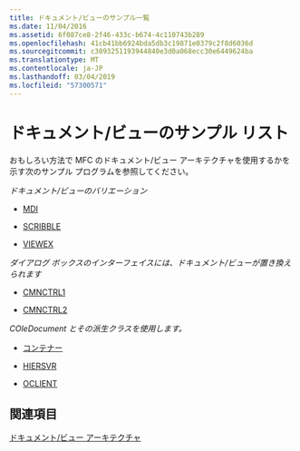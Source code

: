 ```yaml
---
title: ドキュメント/ビューのサンプル一覧
ms.date: 11/04/2016
ms.assetid: 6f087ce8-2f46-433c-b674-4c110743b289
ms.openlocfilehash: 41cb41bb6924bda5db3c19871e0379c2f8d6036d
ms.sourcegitcommit: c3093251193944840e3d0a068ecc30e6449624ba
ms.translationtype: MT
ms.contentlocale: ja-JP
ms.lasthandoff: 03/04/2019
ms.locfileid: "57300571"
---
```

# <a name="documentview-sample-list"></a>ドキュメント/ビューのサンプル リスト

おもしろい方法で MFC のドキュメント/ビュー アーキテクチャを使用するかを示す次のサンプル プログラムを参照してください。

*ドキュメント/ビューのバリエーション*

- [MDI](../visual-cpp-samples.md)

- [SCRIBBLE](../visual-cpp-samples.md)

- [VIEWEX](../visual-cpp-samples.md)

*ダイアログ ボックスのインターフェイスには、ドキュメント/ビューが置き換えられます*

- [CMNCTRL1](../visual-cpp-samples.md)

- [CMNCTRL2](../visual-cpp-samples.md)

*COleDocument とその派生クラスを使用します。*

- [コンテナー](../visual-cpp-samples.md)

- [HIERSVR](../visual-cpp-samples.md)

- [OCLIENT](../visual-cpp-samples.md)

## <a name="see-also"></a>関連項目

[ドキュメント/ビュー アーキテクチャ](../mfc/document-view-architecture.md)
